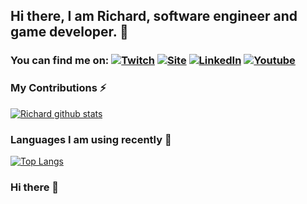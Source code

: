 <!-- Actual text -->
## Hi there, I am Richard, software engineer and game developer. 👋

### You can find me on: [![Twitch][1.1]][1]    [![Site][1.2]][2]    [![LinkedIn][1.3]][3]    [![Youtube][1.4]][4]

<!-- Icons -->

[1.1]: https://img.icons8.com/color/30/000000/twitch--v1.png (twitch icon without padding)
[1.2]: https://img.icons8.com/color/30/000000/user-location.png (Site icon without padding)
[1.3]: https://img.icons8.com/color/30/000000/linkedin.png (LinkedIn icon without padding)
[1.4]: https://img.icons8.com/color/30/000000/youtube-play.png (Youtube icon without padding)

<!-- Links to your social media accounts -->

[1]: https://www.twitch.tv/id_akira
[2]: https://www.richardzampieri.com/
[3]: https://www.linkedin.com/in/richardzampieri/
[4]: https://www.youtube.com/channel/UC-LQ5QnaWYUULiMfswEgF4A?view_as=subscriber

### My Contributions ⚡

[![Richard github stats](https://github-readme-stats.vercel.app/api?username=rsaz&count_private=true&show_icons=true&theme=dracula)](https://github.com/rsaz/github-readme-stats)

### Languages I am using recently 💬

[![Top Langs](https://github-readme-stats.vercel.app/api/top-langs/?username=rsaz&theme=dracula)](https://github.com/anuraghazra/github-readme-stats)

### Hi there 👋

<!--
**rsaz/rsaz** is a ✨ _special_ ✨ repository because its `README.md` (this file) appears on your GitHub profile.

Here are some ideas to get you started:

- 🔭 I’m currently working on ...
- 🌱 I’m currently learning ...
- 👯 I’m looking to collaborate on ...
- 🤔 I’m looking for help with ...
- 💬 Ask me about ...
- 📫 How to reach me: ...
- 😄 Pronouns: ...
- ⚡ Fun fact: ...
-->
